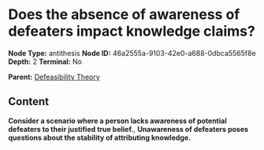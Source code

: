 # Does the absence of awareness of defeaters impact knowledge claims?

**Node Type:** antithesis
**Node ID:** 46a2555a-9103-42e0-a688-0dbca5565f8e
**Depth:** 2
**Terminal:** No

**Parent:** [Defeasibility Theory](defeasibility-theory.md)

## Content

**Consider a scenario where a person lacks awareness of potential defeaters to their justified true belief.**, **Unawareness of defeaters poses questions about the stability of attributing knowledge.**
